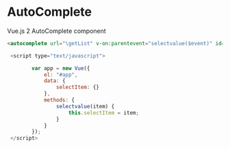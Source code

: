 # AutoComplete

Vue.js 2 AutoComplete component

```html
<autocomplete url="\getList" v-on:parentevent="selectvalue($event)" id="id" value="adi" />
```  
```javascript
 <script type="text/javascript">

        var app = new Vue({
            el: "#app",
            data: {
                selectItem: {}
            },
            methods: {
                selectvalue(item) {
                    this.selectItem = item;
                }
            }
        });
 </script>
```
